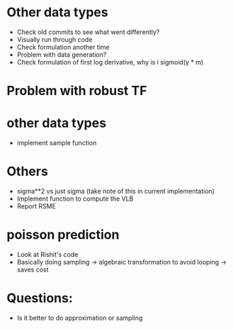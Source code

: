 # Other data types
- Check old commits to see what went differently?
- Visually run through code
- Check formulation another time
- Problem with data generation?
- Check formulation of first log derivative, why is i sigmoid(y * m)

# Problem with robust TF



# other data types
- implement sample function

# Others
- sigma**2 vs just sigma (take note of this in current implementation)
- Implement function to compute the VLB
- Report RSME

# poisson prediction
- Look at Rishit's code
- Basically doing sampling -> algebraic transformation to avoid looping -> saves cost

# Questions: 
- Is it better to do approximation or sampling







